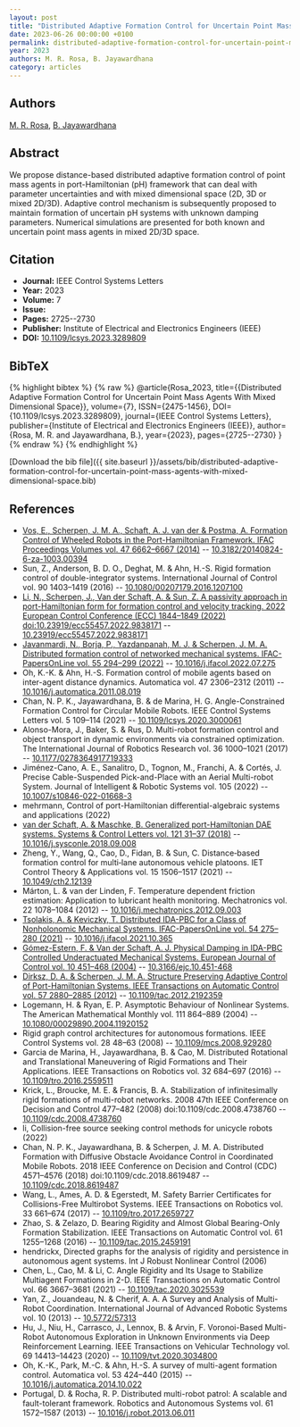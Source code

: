 ```yaml
---
layout: post
title: "Distributed Adaptive Formation Control for Uncertain Point Mass Agents With Mixed Dimensional Space"
date: 2023-06-26 00:00:00 +0100
permalink: distributed-adaptive-formation-control-for-uncertain-point-mass-agents-with-mixed-dimensional-space
year: 2023
authors: M. R. Rosa, B. Jayawardhana
category: articles
---
```

 
## Authors
[M. R. Rosa](authors/m-r-rosa), [B. Jayawardhana](authors/bayu-jayawardhana)
 
## Abstract
We propose distance-based distributed adaptive formation control of point mass agents in port-Hamiltonian (pH) framework that can deal with parameter uncertainties and with mixed dimensional space (2D, 3D or mixed 2D/3D). Adaptive control mechanism is subsequently proposed to maintain formation of uncertain pH systems with unknown damping parameters. Numerical simulations are presented for both known and uncertain point mass agents in mixed 2D/3D space.
 
## Citation
- **Journal:** IEEE Control Systems Letters
- **Year:** 2023
- **Volume:** 7
- **Issue:** 
- **Pages:** 2725--2730
- **Publisher:** Institute of Electrical and Electronics Engineers (IEEE)
- **DOI:** [10.1109/lcsys.2023.3289809](https://doi.org/10.1109/lcsys.2023.3289809)
 
## BibTeX
{% highlight bibtex %}
{% raw %}
@article{Rosa_2023,
  title={{Distributed Adaptive Formation Control for Uncertain Point Mass Agents With Mixed Dimensional Space}},
  volume={7},
  ISSN={2475-1456},
  DOI={10.1109/lcsys.2023.3289809},
  journal={IEEE Control Systems Letters},
  publisher={Institute of Electrical and Electronics Engineers (IEEE)},
  author={Rosa, M. R. and Jayawardhana, B.},
  year={2023},
  pages={2725--2730}
}
{% endraw %}
{% endhighlight %}
 
[Download the bib file]({{ site.baseurl }}/assets/bib/distributed-adaptive-formation-control-for-uncertain-point-mass-agents-with-mixed-dimensional-space.bib)
 
## References
- [Vos, E., Scherpen, J. M. A., Schaft, A. J. van der & Postma, A. Formation Control of Wheeled Robots in the Port-Hamiltonian Framework. IFAC Proceedings Volumes vol. 47 6662–6667 (2014)](formation-control-of-wheeled-robots-in-the-port-hamiltonian-framework) -- [10.3182/20140824-6-za-1003.00394](https://doi.org/10.3182/20140824-6-za-1003.00394)
- Sun, Z., Anderson, B. D. O., Deghat, M. & Ahn, H.-S. Rigid formation control of double-integrator systems. International Journal of Control vol. 90 1403–1419 (2016) -- [10.1080/00207179.2016.1207100](https://doi.org/10.1080/00207179.2016.1207100)
- [Li, N., Scherpen, J., Van der Schaft, A. & Sun, Z. A passivity approach in port-Hamiltonian form for formation control and velocity tracking. 2022 European Control Conference (ECC) 1844–1849 (2022) doi:10.23919/ecc55457.2022.9838171](a-passivity-approach-in-port-hamiltonian-form-for-formation-control-and-velocity-tracking) -- [10.23919/ecc55457.2022.9838171](https://doi.org/10.23919/ecc55457.2022.9838171)
- [Javanmardi, N., Borja, P., Yazdanpanah, M. J. & Scherpen, J. M. A. Distributed formation control of networked mechanical systems. IFAC-PapersOnLine vol. 55 294–299 (2022)](distributed-formation-control-of-networked-mechanical-systems) -- [10.1016/j.ifacol.2022.07.275](https://doi.org/10.1016/j.ifacol.2022.07.275)
- Oh, K.-K. & Ahn, H.-S. Formation control of mobile agents based on inter-agent distance dynamics. Automatica vol. 47 2306–2312 (2011) -- [10.1016/j.automatica.2011.08.019](https://doi.org/10.1016/j.automatica.2011.08.019)
- Chan, N. P. K., Jayawardhana, B. & de Marina, H. G. Angle-Constrained Formation Control for Circular Mobile Robots. IEEE Control Systems Letters vol. 5 109–114 (2021) -- [10.1109/lcsys.2020.3000061](https://doi.org/10.1109/lcsys.2020.3000061)
- Alonso-Mora, J., Baker, S. & Rus, D. Multi-robot formation control and object transport in dynamic environments via constrained optimization. The International Journal of Robotics Research vol. 36 1000–1021 (2017) -- [10.1177/0278364917719333](https://doi.org/10.1177/0278364917719333)
- Jiménez-Cano, A. E., Sanalitro, D., Tognon, M., Franchi, A. & Cortés, J. Precise Cable-Suspended Pick-and-Place with an Aerial Multi-robot System. Journal of Intelligent &amp; Robotic Systems vol. 105 (2022) -- [10.1007/s10846-022-01668-3](https://doi.org/10.1007/s10846-022-01668-3)
- mehrmann, Control of port-Hamiltonian differential-algebraic systems and applications (2022)
- [van der Schaft, A. & Maschke, B. Generalized port-Hamiltonian DAE systems. Systems &amp; Control Letters vol. 121 31–37 (2018)](generalized-port-hamiltonian-dae-systems) -- [10.1016/j.sysconle.2018.09.008](https://doi.org/10.1016/j.sysconle.2018.09.008)
- Zheng, Y., Wang, Q., Cao, D., Fidan, B. & Sun, C. Distance‐based formation control for multi‐lane autonomous vehicle platoons. IET Control Theory &amp; Applications vol. 15 1506–1517 (2021) -- [10.1049/cth2.12139](https://doi.org/10.1049/cth2.12139)
- Márton, L. & van der Linden, F. Temperature dependent friction estimation: Application to lubricant health monitoring. Mechatronics vol. 22 1078–1084 (2012) -- [10.1016/j.mechatronics.2012.09.003](https://doi.org/10.1016/j.mechatronics.2012.09.003)
- [Tsolakis, A. & Keviczky, T. Distributed IDA-PBC for a Class of Nonholonomic Mechanical Systems. IFAC-PapersOnLine vol. 54 275–280 (2021)](distributed-ida-pbc-for-a-class-of-nonholonomic-mechanical-systems) -- [10.1016/j.ifacol.2021.10.365](https://doi.org/10.1016/j.ifacol.2021.10.365)
- [Gómez-Estern, F. & Van der Schaft, A. J. Physical Damping in IDA-PBC Controlled Underactuated Mechanical Systems. European Journal of Control vol. 10 451–468 (2004)](physical-damping-in-ida-pbc-controlled-underactuated-mechanical-systems) -- [10.3166/ejc.10.451-468](https://doi.org/10.3166/ejc.10.451-468)
- [Dirksz, D. A. & Scherpen, J. M. A. Structure Preserving Adaptive Control of Port-Hamiltonian Systems. IEEE Transactions on Automatic Control vol. 57 2880–2885 (2012)](structure-preserving-adaptive-control-of-port-hamiltonian-systems) -- [10.1109/tac.2012.2192359](https://doi.org/10.1109/tac.2012.2192359)
- Logemann, H. & Ryan, E. P. Asymptotic Behaviour of Nonlinear Systems. The American Mathematical Monthly vol. 111 864–889 (2004) -- [10.1080/00029890.2004.11920152](https://doi.org/10.1080/00029890.2004.11920152)
- Rigid graph control architectures for autonomous formations. IEEE Control Systems vol. 28 48–63 (2008) -- [10.1109/mcs.2008.929280](https://doi.org/10.1109/mcs.2008.929280)
- Garcia de Marina, H., Jayawardhana, B. & Cao, M. Distributed Rotational and Translational Maneuvering of Rigid Formations and Their Applications. IEEE Transactions on Robotics vol. 32 684–697 (2016) -- [10.1109/tro.2016.2559511](https://doi.org/10.1109/tro.2016.2559511)
- Krick, L., Broucke, M. E. & Francis, B. A. Stabilization of infinitesimally rigid formations of multi-robot networks. 2008 47th IEEE Conference on Decision and Control 477–482 (2008) doi:10.1109/cdc.2008.4738760 -- [10.1109/cdc.2008.4738760](https://doi.org/10.1109/cdc.2008.4738760)
- li, Collision-free source seeking control methods for unicycle robots (2022)
- Chan, N. P. K., Jayawardhana, B. & Scherpen, J. M. A. Distributed Formation with Diffusive Obstacle Avoidance Control in Coordinated Mobile Robots. 2018 IEEE Conference on Decision and Control (CDC) 4571–4576 (2018) doi:10.1109/cdc.2018.8619487 -- [10.1109/cdc.2018.8619487](https://doi.org/10.1109/cdc.2018.8619487)
- Wang, L., Ames, A. D. & Egerstedt, M. Safety Barrier Certificates for Collisions-Free Multirobot Systems. IEEE Transactions on Robotics vol. 33 661–674 (2017) -- [10.1109/tro.2017.2659727](https://doi.org/10.1109/tro.2017.2659727)
- Zhao, S. & Zelazo, D. Bearing Rigidity and Almost Global Bearing-Only Formation Stabilization. IEEE Transactions on Automatic Control vol. 61 1255–1268 (2016) -- [10.1109/tac.2015.2459191](https://doi.org/10.1109/tac.2015.2459191)
- hendrickx, Directed graphs for the analysis of rigidity and persistence in autonomous agent systems. Int J Robust Nonlinear Control (2006)
- Chen, L., Cao, M. & Li, C. Angle Rigidity and Its Usage to Stabilize Multiagent Formations in 2-D. IEEE Transactions on Automatic Control vol. 66 3667–3681 (2021) -- [10.1109/tac.2020.3025539](https://doi.org/10.1109/tac.2020.3025539)
- Yan, Z., Jouandeau, N. & Cherif, A. A. A Survey and Analysis of Multi-Robot Coordination. International Journal of Advanced Robotic Systems vol. 10 (2013) -- [10.5772/57313](https://doi.org/10.5772/57313)
- Hu, J., Niu, H., Carrasco, J., Lennox, B. & Arvin, F. Voronoi-Based Multi-Robot Autonomous Exploration in Unknown Environments via Deep Reinforcement Learning. IEEE Transactions on Vehicular Technology vol. 69 14413–14423 (2020) -- [10.1109/tvt.2020.3034800](https://doi.org/10.1109/tvt.2020.3034800)
- Oh, K.-K., Park, M.-C. & Ahn, H.-S. A survey of multi-agent formation control. Automatica vol. 53 424–440 (2015) -- [10.1016/j.automatica.2014.10.022](https://doi.org/10.1016/j.automatica.2014.10.022)
- Portugal, D. & Rocha, R. P. Distributed multi-robot patrol: A scalable and fault-tolerant framework. Robotics and Autonomous Systems vol. 61 1572–1587 (2013) -- [10.1016/j.robot.2013.06.011](https://doi.org/10.1016/j.robot.2013.06.011)

